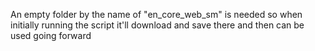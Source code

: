 An empty folder by the name of "en_core_web_sm" is needed so when initially running the script it'll download and save there and then can be used going forward
